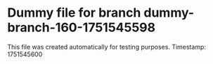 # Dummy file for branch dummy-branch-160-1751545598

This file was created automatically for testing purposes.
Timestamp: 1751545600